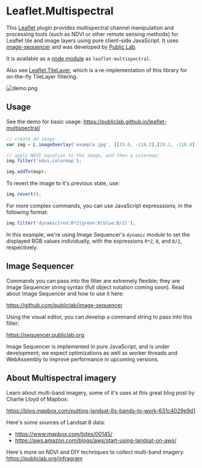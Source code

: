 # Leaflet.Multispectral

This [Leaflet](https://leafletjs.org) plugin provides multispectral channel manipulation and processing tools (such as NDVI or other remote sensing methods) for Leaflet tile and image layers using pure client-side JavaScript. It uses [image-sequencer](https://github.com/publiclab/image-sequencer) and was developed by [Public Lab](https://publiclab.org).

It is available as a [node module](https://npmjs.com/package/leaflet-multispectral) as `leaflet-multispectral`.

Also see [Leaflet.TileLayer](https://github.com/publiclab/leaflet-tile-filter), which is a re-implementation of this library for on-the-fly TileLayer filtering.

![demo.png](https://github.com/publiclab/leaflet-multispectral/blob/main/demo.png?raw=true)

## Usage

See the demo for basic usage: https://publiclab.github.io/leaflet-multispectral/

```js
// create an image
var img = L.imageOverlay('example.jpg', [[29.0, -118.2],[29.1, -118.4]]);

// apply NDVI equation to the image, and then a colormap:
img.filter('ndvi,colormap');

img.addTo(map);

```

To revert the image to it's previous state, use:

```js
img.revert();
```

For more complex commands, you can use JavaScript expresssions, in the following format:

```js
img.filter('dynamic{red:R*2|green:B|blue:B/2}');
```

In this example, we're using Image Sequencer's `dynamic` module to set the displayed RGB values individually, with the expressions `R*2`, `B`, and `B/2`, respectively. 


## Image Sequencer

Commands you can pass into the filter are extremely flexible; they are Image Sequencer string syntax (full object notation coming soon). Read about Image Sequencer and how to use it here:

https://github.com/publiclab/image-sequencer

Using the visual editor, you can develop a command string to pass into this filter:

https://sequencer.publiclab.org

Image Sequencer is implemented in pure JavaScript, and is under development; we expect optimizations as well as worker threads and WebAssembly to improve performance in upcoming versions. 


## About Multispectral imagery

Learn about multi-band imagery, some of it's uses at this great blog post by Charlie Lloyd of Mapbox:

https://blog.mapbox.com/putting-landsat-8s-bands-to-work-631c4029e9d1

Here's some sources of Landsat 8 data: 

* https://www.mapbox.com/bites/00145/
* https://aws.amazon.com/blogs/aws/start-using-landsat-on-aws/

Here's more on NDVI and DIY techniques to collect multi-band imagery: https://publiclab.org/infragram


